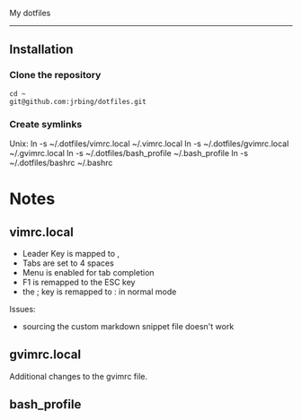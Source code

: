 My dotfiles

-------------------

## Installation ##

### Clone the repository ###

    cd ~
    git@github.com:jrbing/dotfiles.git

### Create symlinks ###

Unix:
    ln -s ~/.dotfiles/vimrc.local ~/.vimrc.local
    ln -s ~/.dotfiles/gvimrc.local ~/.gvimrc.local
    ln -s ~/.dotfiles/bash_profile ~/.bash_profile
    ln -s ~/.dotfiles/bashrc ~/.bashrc

# Notes #

## vimrc.local ##

* Leader Key is mapped to ,
* Tabs are set to 4 spaces
* Menu is enabled for tab completion
* F1 is remapped to the ESC key
* the ; key is remapped to : in normal mode

Issues:
* sourcing the custom markdown snippet file doesn't work

## gvimrc.local ##
Additional changes to the gvimrc file. 

## bash_profile ##

